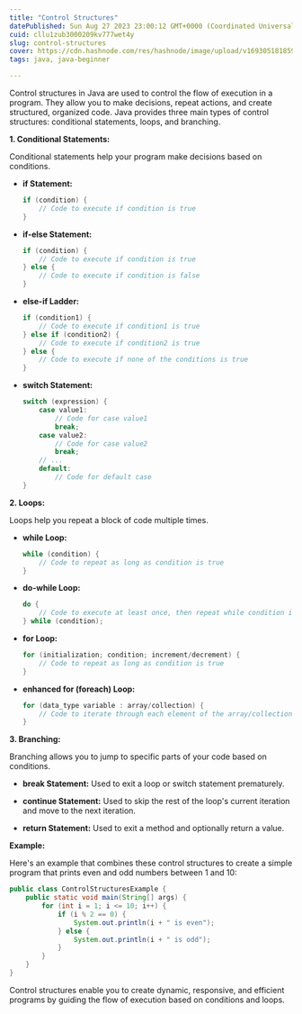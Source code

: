 ```yaml
---
title: "Control Structures"
datePublished: Sun Aug 27 2023 23:00:12 GMT+0000 (Coordinated Universal Time)
cuid: cllu1zub3000209kv777wet4y
slug: control-structures
cover: https://cdn.hashnode.com/res/hashnode/image/upload/v1693051818595/2dbb8a08-4940-4998-aeb2-0fe2f3aaba70.png
tags: java, java-beginner

---
```


Control structures in Java are used to control the flow of execution in a program. They allow you to make decisions, repeat actions, and create structured, organized code. Java provides three main types of control structures: conditional statements, loops, and branching.

**1\. Conditional Statements:**

Conditional statements help your program make decisions based on conditions.

* **if Statement:**
    
    ```java
    if (condition) {
        // Code to execute if condition is true
    }
    ```
    
* **if-else Statement:**
    
    ```java
    if (condition) {
        // Code to execute if condition is true
    } else {
        // Code to execute if condition is false
    }
    ```
    
* **else-if Ladder:**
    
    ```java
    if (condition1) {
        // Code to execute if condition1 is true
    } else if (condition2) {
        // Code to execute if condition2 is true
    } else {
        // Code to execute if none of the conditions is true
    }
    ```
    
* **switch Statement:**
    
    ```java
    switch (expression) {
        case value1:
            // Code for case value1
            break;
        case value2:
            // Code for case value2
            break;
        // ...
        default:
            // Code for default case
    }
    ```
    

**2\. Loops:**

Loops help you repeat a block of code multiple times.

* **while Loop:**
    
    ```java
    while (condition) {
        // Code to repeat as long as condition is true
    }
    ```
    
* **do-while Loop:**
    
    ```java
    do {
        // Code to execute at least once, then repeat while condition is true
    } while (condition);
    ```
    
* **for Loop:**
    
    ```java
    for (initialization; condition; increment/decrement) {
        // Code to repeat as long as condition is true
    }
    ```
    
* **enhanced for (foreach) Loop:**
    
    ```java
    for (data_type variable : array/collection) {
        // Code to iterate through each element of the array/collection
    }
    ```
    

**3\. Branching:**

Branching allows you to jump to specific parts of your code based on conditions.

* **break Statement:** Used to exit a loop or switch statement prematurely.
    
* **continue Statement:** Used to skip the rest of the loop's current iteration and move to the next iteration.
    
* **return Statement:** Used to exit a method and optionally return a value.
    

**Example:**

Here's an example that combines these control structures to create a simple program that prints even and odd numbers between 1 and 10:

```java
public class ControlStructuresExample {
    public static void main(String[] args) {
        for (int i = 1; i <= 10; i++) {
            if (i % 2 == 0) {
                System.out.println(i + " is even");
            } else {
                System.out.println(i + " is odd");
            }
        }
    }
}
```

Control structures enable you to create dynamic, responsive, and efficient programs by guiding the flow of execution based on conditions and loops.